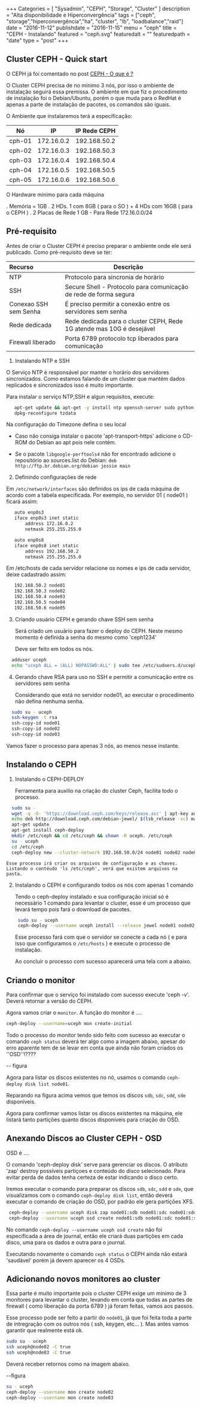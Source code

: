 +++
Categories = [
	"Sysadmin", 
	"CEPH",
	"Storage",
        "Cluster"
]
description = "Alta disponibilidade e Hiperconvergência"
tags = ["ceph", "storage","hiperconvergência","ha", "cluster", "lb", "loadbalance","raid"]
date = "2016-11-12"
publishdate = "2016-11-15"
menu = "ceph"
title = "CEPH - Instalando"
featured = "ceph.svg"
featuredalt = ""
featuredpath = "date"
type = "post"
+++

## Cluster CEPH - Quick start

 O CEPH já foi comentado no post [CEPH - O que é ?](http://blog.bemanuel.com.br/post/ceph/inicio/)

 O Cluster CEPH precisa de no mínimo 3 nós, por isso o ambiente de instalação seguirá essa premissa. O ambiente em que fiz o procedimento de instalação foi o Debian/Ubuntu, porém o que muda para o RedHat é apenas a parte de instalação de pacotes, os comandos são iguais.

 O Ambiente que instalaremos terá a especificação:

Nó | IP | IP Rede CEPH
----- | :--------: | :-------:
cph-01 | 172.16.0.2 | 192.168.50.2
cph-02 | 172.16.0.3 | 192.168.50.3
cph-03 | 172.16.0.4 | 192.168.50.4
cph-04 | 172.16.0.5 | 192.168.50.5
cph-05 | 172.16.0.6 | 192.168.50.6

 O Hardware mínimo para cada máquina

 . Memória = 1GB
 . 2 HDs. 1 com 8GB ( para o SO ) + 4 HDs com 16GB ( para o CEPH )
 . 2 Placas de Rede 1 GB - Para Rede 172.16.0.0/24

## Pré-requisito

 Antes de criar o Cluster CEPH é preciso preparar o ambiente onde ele será publicado. Como pré-requisito deve se ter:

Recurso | Descrição 
:--------- | ---------- 
 NTP | Protocolo para sincronia de horário
 SSH | Secure Shell - Protocolo para comunicação de rede de forma segura
 Conexao SSH sem Senha | É preciso permitir a conexão entre os servidores sem senha
 Rede dedicada | Rede dedicada para o cluster CEPH, Rede 1G atende mas 10G é desejável
 Firewall liberado | Porta 6789 protocolo tcp liberados para comunicação

1. Instalando NTP e SSH
  
 O Serviço NTP é responsável por manter o horário dos servidores sincronizados. Como estamos falando de um cluster que mantém dados replicados e sincronizados isso é muito importante. 

 Para instalar o serviço NTP,SSH e algun requisitos, execute:

 ```bash
    apt-get update && apt-get -y install ntp openssh-server sudo python-setuptools vim apt-transport-https libgoogle-perftools4
    dpkg-reconfigure tzdata
 ```
   Na configuração do Timezone defina o seu local

- Caso não consiga instalar o pacote 'apt-transport-https' adicione o CD-ROM do Debian ao apt pois nele contém.

- Se o pacote `libgoogle-perftools4` não for encontrado adicione o repositório ao sources.list do Debian: `deb http://ftp.br.debian.org/debian jessie main`

2. Definindo configurações de rede

 Em `/etc/network/interfaces` são definidos os ips de cada máquina de acordo com a tabela especificada. Por exemplo, no servidor 01 ( node01 ) ficará assim:

 ```bash /etc/network/interfaces
    auto enp0s3 
    iface enp0s3 inet static
        address 172.16.0.2
        netmask 255.255.255.0

    auto enp0s8 
    iface enp0s8 inet static
        address 192.168.50.2
        netmask 255.255.255.0
 ``` 
  
  Em /etc/hosts de cada servidor relacione os nomes e ips de cada servidor, deixe cadastrado assim:

 ```bash /etc/hosts
    192.168.50.2 node01
    192.168.50.3 node02
    192.168.50.4 node03
    192.168.50.5 node04
    192.168.50.6 node05
 ```

3. Criando usuário CEPH e gerando chave SSH sem senha

    Será criado um usuário para fazer o deploy do CEPH. Neste mesmo momento é definida a senha do mesmo como 'ceph1234'

    Deve ser feito em todos os nós.

  ```bash
    adduser uceph
    echo "uceph ALL = (ALL) NOPASSWD:ALL" | sudo tee /etc/sudoers.d/uceph
  ```
4. Gerando chave RSA para uso no SSH e permitir a comunicação entre os servidores sem senha
 
    Considerando que está no servidor node01, ao executar o procedimento não defina nenhuma senha.

  ```bash
    sudo su - uceph
    ssh-keygen -t rsa
    ssh-copy-id node01
    ssh-copy-id node02
    ssh-copy-id node03
  ``` 

   Vamos fazer o processo para apenas 3 nós, ao menos nesse instante.

## Instalando o CEPH 


1. Instalando o CEPH-DEPLOY

   Ferramenta para auxilio na criação do cluster Ceph, facilita todo o processo.

  ```bash
    sudo su -
    wget -q -O- 'https://download.ceph.com/keys/release.asc' | apt-key add -
    echo deb http://download.ceph.com/debian-jewel/ $(lsb_release -sc) main | tee /etc/apt/sources.list.d/ceph.list
    apt-get update
    apt-get install ceph-deploy
    mkdir /etc/ceph && cd /etc/ceph && chown -R uceph. /etc/ceph 
    su - uceph
    cd /etc/ceph
    ceph-deploy new --cluster-network 192.168.50.0/24 node01 node02 node03
  ```
    Esse processo irá criar os arquivos de configuração e as chaves. Listando o contéudo 'ls /etc/ceph', verá que existem arquivos na pasta.


2. Instalando o CEPH e configurando todos os nós com apenas 1 comando

   Tendo o ceph-deploy instalado e sua configuração inicial só é necessário 1 comando para levantar o cluster, esse é um processo que levará tempo pois fará o download de pacotes.

   ```bash
    sudo su - uceph
    ceph-deploy --username uceph install --release jewel node01 node02 node03
   ```
   Esse processo fará com que o servidor se conecte a cada nó ( e para isso que configuramos o `/etc/hosts` ) e execute o processo de instalação.

   Ao concluir o processo com sucesso aparecerá uma tela com a abaixo.

## Criando o monitor

   Para confirmar que o serviço foi instalado com sucesso execute 'ceph -v'. Deverá retornar a versão do CEPH.

   Agora vamos criar o `monitor`. A função do monitor é ....

   ```bash
   ceph-deploy --username=uceph mon create-initial
   ```
   
   Todo o processo do monitor tendo sido feito com sucesso ao executar o comando `ceph status` deverá ter algo como a imagem abaixo, apesar do erro aparente tem de se levar em conta que ainda não foram criados  os ''OSD''!???? 

   -- figura

   Agora para listar os discos existentes no nó, usamos o comando `ceph-deploy disk list node01`.

   Reparando na figura acima vemos que temos os discos `sdb`, `sdc`, `sdd`, `sde` disponíveis.

   Agora para confirmar vamos listar os discos existentes na máquina, ele listará tanto partições quanto discos disponíveis para criação do OSD.


## Anexando Discos ao Cluster CEPH - OSD

   OSD é ....

   O comando 'ceph-deploy disk' serve para gerenciar os discos. O atributo 'zap' destroy possíveis partiçoes e conteúdo do disco selecionado. Para evitar perda de dados tenha certeza de estar indicando o disco certo.

   Iremos executar o comando para preparar os discos `sdb`, `sdc`, `sdd` e `sde`, que visualizamos com o comando ``ceph-deploy disk list``, então deverá executar o comando de criação do OSD, por padrão ele gera partições XFS. 

  ```bash
   ceph-deploy --username uceph disk zap node01:sdb node01:sdc node01:sdd node01:sde
   ceph-deploy --username uceph osd create node01:sdb node01:sdc node01:sdd node01:sde
  ```

  No comando `ceph-deploy --username uceph osd create` não foi especificada a área de journal, então ele criará duas partições em cada disco, uma para os dados e outra para o journal.
   
  Executando novamente o comando `ceph status` o CEPH ainda não estará 'saudável' porém já devem aparecer os 4 OSDs.
 
## Adicionando novos monitores ao cluster

  Essa parte é muito importante pois o cluster CEPH exige um mínimo de 3 monitores para levantar o cluster, levando em conta que todas as partes de firewall ( como liberação da porta 6789 ) já foram feitas, vamos aos passos.

  Esse processo pode ser feito a partir do `node01`, já que foi feita toda a parte de intregração com os outros nós ( ssh, keygen, etc... ). Mas antes vamos garantir que realmente está ok.

  ```bash
  sudo su - uceph
  ssh uceph@node02 -C true
  ssh uceph@node03 -C true
  ```
  
  Deverá receber retornos como na imagem abaixo.

  --figura



  ```bash
  su - uceph
  ceph-deploy --username mon create node02
  ceph-deploy --username mon create node03

  ```
